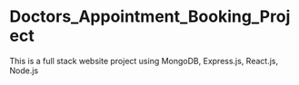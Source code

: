 # Doctors_Appointment_Booking_Project
This is a full stack website project using MongoDB, Express.js, React.js, Node.js
